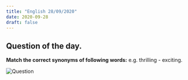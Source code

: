 ```yaml
---
title: "English 28/09/2020"
date: 2020-09-28 
draft: false
---
```


## Question of the day.

**Match the correct synonyms of following words:** e.g. thrilling - exciting.


![Question](/images/synonyms_20200928.jpg)



